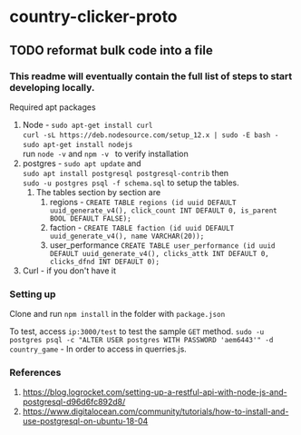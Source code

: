 # country-clicker-proto 
## TODO reformat bulk code into a file 
### This readme will eventually contain the full list of steps to start developing locally.
Required apt packages 

1. Node - `sudo apt-get install curl`<br />`curl -sL https://deb.nodesource.com/setup_12.x | sudo -E bash -`<br />`sudo apt-get install nodejs`<br />
run `node -v` and `npm -v ` to verify installation
2. postgres - `sudo apt update` and<br />
`sudo apt install postgresql postgresql-contrib` then <br />`sudo -u postgres psql -f schema.sql` to setup the tables.     
   1. The tables section by section are  
        1. regions - `CREATE TABLE regions (id uuid DEFAULT uuid_generate_v4(), click_count INT DEFAULT 0, is_parent BOOL DEFAULT FALSE);`
        2. faction - `CREATE TABLE faction (id uuid DEFAULT uuid_generate_v4(), name VARCHAR(20));`
        3. user_performance `CREATE TABLE user_performance (id uuid DEFAULT uuid_generate_v4(), clicks_attk INT DEFAULT 0, clicks_dfnd INT DEFAULT 0);`
3. Curl - if you don't have it
        
        
### Setting up
Clone and run `npm install` in the folder with `package.json`

To test, access `ip:3000/test` to test the sample `GET` method.
 `sudo -u postgres psql -c "ALTER USER postgres WITH PASSWORD 'aem6443'" -d country_game` - In order to access in querries.js. 
 ### References
 1. https://blog.logrocket.com/setting-up-a-restful-api-with-node-js-and-postgresql-d96d6fc892d8/
 2. https://www.digitalocean.com/community/tutorials/how-to-install-and-use-postgresql-on-ubuntu-18-04

